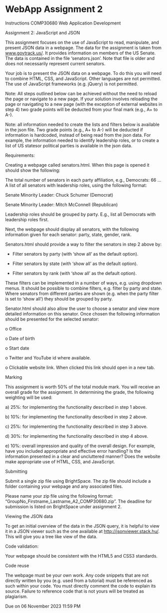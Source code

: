 # WebApp Assignment 2

Instructions
COMP30680 Web Application Development  

Assignment 2: JavaScript and JSON

This assignment focuses on the use of JavaScript to read, manipulate, and present JSON data in a webpage.  The data for the assignment is taken from www.govtrack.us/. It provides information on members of the US  Senate. The data is contained in the file ‘senators.json’. Note that file is older and does not necessarily represent current senators.

Your job is to present the JSON data on a webpage. To do this you will need to combine HTML, CSS, and  JavaScript. Other languages are not permitted. The use of JavaScript frameworks (e.g. jQuery) is not  permitted. 

Note: All steps outlined below can be achieved without the need to reload the page or navigate to a new  page. If your solution involves reloading the page or navigating to a new page (with the exception of  external websites in step 4) two grade points will be deducted from your final mark (e.g., A+ to A-). 

Note: all information needed to create the lists and filters below is available in the json file. Two grade points  (e.g., A+ to A-) will be deducted if information is hardcoded, instead of being read from the json data. For  example, the information needed to identify leadership roles, or to create a list of US statesor political parties is available in the json data. 

Requirements: 

Creating a webpage called senators.html. When this page is opened it should show the following:

The total number of senators in each party affiliation, e.g., Democrats: 66 …  
A list of all senators with leadership roles, using the following format: 

Senate Minority Leader: Chuck Schumer (Democrat)

Senate Minority Leader: Mitch McConnell (Republican)

Leadership roles should be grouped by party. E.g., list all Democrats with leadership roles first. 

Next, the webpage should display all senators, with the following information given for each senator:  party, state, gender, rank.

Senators.html should provide a way to filter the senators in step 2 above by: 

- Filter senators by party (with ‘show all’ as the default option). 

- Filter senators by state (with ‘show all’ as the default option). 

- Filter senators by rank (with ‘show all’ as the default option). 

These filters can be implemented in a number of ways, e.g. using dropdown menus. It should be possible  to combine filters, e.g. filter by party and state. Where senators from different parties are shown (e.g.  when the party filter is set to ‘show all’) they should be grouped by party. 

Senator.html should also allow the user to choose a senator and view more detailed information on this  senator. Once chosen the following information should be presented for the selected senator:

o Office 

o Date of birth 

o Start date 

o Twitter and YouTube id where available.  

o Clickable website link. When clicked this link should open in a new tab. 

Marking 

This assignment is worth 50% of the total module mark. You will receive an overall grade for the assignment.  In determining the grade, the following weighting will be used:  

a) 25%: for implementing the functionality described in step 1 above. 

b) 10%: for implementing the functionality described in step 2 above. 

c) 25%: for implementing the functionality described in step 3 above. 

d) 30%: for implementing the functionality described in step 4 above. 

e) 10%: overall impression and quality of the overall design. For example, have you included appropriate  and effective error handling? Is the information presented in a clear and uncluttered manner? Does  the website make appropriate use of HTML, CSS, and JavaScript.  

Submitting 

Submit a single zip file using BrightSpace. The zip file should include a folder containing your webpage and  any associated files. 

Please name your zip file using the following format: “GroupNo_Firstname_Lastname_A2_COMP30680.zip”. The deadline for submission is listed on BrightSpace under assignment 2. 

Viewing the JSON data 

To get an initial overview of the data in the JSON query, it is helpful to view it in a JSON viewer such as the  one available at http://jsonviewer.stack.hu/. This will give you a tree like view of the data.  

Code validation: 

Your webpage should be consistent with the HTML5 and CSS3 standards.  

Code reuse 

The webpage must be your own work. Any code snippets that are not directly written by you (e.g. used from a tutorial) must be referenced as such within your code. You must directly comment the code to explain its source. Failure to reference code that is not yours will be treated as plagiarism.

Due on 06 November 2023 11:59 PM
